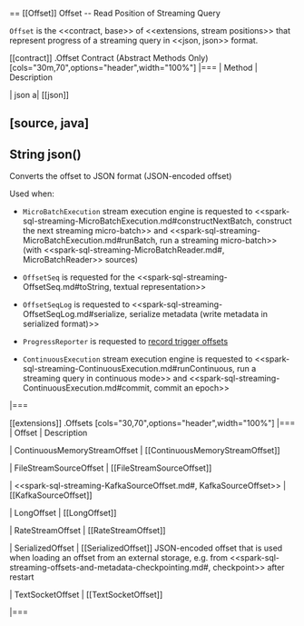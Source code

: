 == [[Offset]] Offset -- Read Position of Streaming Query

`Offset` is the <<contract, base>> of <<extensions, stream positions>> that represent progress of a streaming query in <<json, json>> format.

[[contract]]
.Offset Contract (Abstract Methods Only)
[cols="30m,70",options="header",width="100%"]
|===
| Method
| Description

| json
a| [[json]]

[source, java]
----
String json()
----

Converts the offset to JSON format (JSON-encoded offset)

Used when:

* `MicroBatchExecution` stream execution engine is requested to <<spark-sql-streaming-MicroBatchExecution.md#constructNextBatch, construct the next streaming micro-batch>> and <<spark-sql-streaming-MicroBatchExecution.md#runBatch, run a streaming micro-batch>> (with <<spark-sql-streaming-MicroBatchReader.md#, MicroBatchReader>> sources)

* `OffsetSeq` is requested for the <<spark-sql-streaming-OffsetSeq.md#toString, textual representation>>

* `OffsetSeqLog` is requested to <<spark-sql-streaming-OffsetSeqLog.md#serialize, serialize metadata (write metadata in serialized format)>>

* `ProgressReporter` is requested to [record trigger offsets](ProgressReporter.md#recordTriggerOffsets)

* `ContinuousExecution` stream execution engine is requested to <<spark-sql-streaming-ContinuousExecution.md#runContinuous, run a streaming query in continuous mode>> and <<spark-sql-streaming-ContinuousExecution.md#commit, commit an epoch>>

|===

[[extensions]]
.Offsets
[cols="30,70",options="header",width="100%"]
|===
| Offset
| Description

| ContinuousMemoryStreamOffset
| [[ContinuousMemoryStreamOffset]]

| FileStreamSourceOffset
| [[FileStreamSourceOffset]]

| <<spark-sql-streaming-KafkaSourceOffset.md#, KafkaSourceOffset>>
| [[KafkaSourceOffset]]

| LongOffset
| [[LongOffset]]

| RateStreamOffset
| [[RateStreamOffset]]

| SerializedOffset
| [[SerializedOffset]] JSON-encoded offset that is used when loading an offset from an external storage, e.g. from <<spark-sql-streaming-offsets-and-metadata-checkpointing.md#, checkpoint>> after restart

| TextSocketOffset
| [[TextSocketOffset]]

|===
